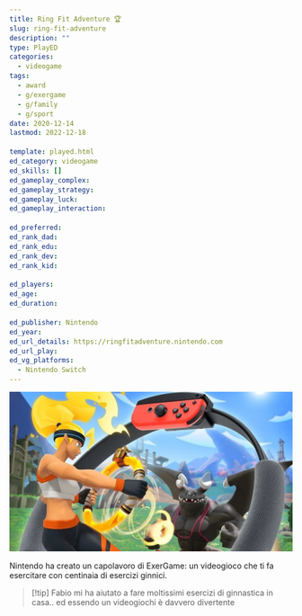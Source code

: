 ```yaml
---
title: Ring Fit Adventure 🏆
slug: ring-fit-adventure
description: ""
type: PlayED
categories:
  - videogame
tags:
  - award
  - g/exergame
  - g/family
  - g/sport
date: 2020-12-14
lastmod: 2022-12-18

template: played.html
ed_category: videogame
ed_skills: []
ed_gameplay_complex: 
ed_gameplay_strategy: 
ed_gameplay_luck: 
ed_gameplay_interaction: 

ed_preferred: 
ed_rank_dad: 
ed_rank_edu: 
ed_rank_dev: 
ed_rank_kid: 

ed_players: 
ed_age: 
ed_duration: 

ed_publisher: Nintendo
ed_year: 
ed_url_details: https://ringfitadventure.nintendo.com
ed_url_play: 
ed_vg_platforms:
  - Nintendo Switch
---
```


![](../../assets/img/played/videogame/ringfit_adventure.webp)

Nintendo ha creato un capolavoro di ExerGame: un videogioco che ti fa esercitare con centinaia di esercizi ginnici.

> [!tip] Fabio
> mi ha aiutato a fare moltissimi esercizi di ginnastica in casa.. ed essendo un videogiochi è davvero divertente
